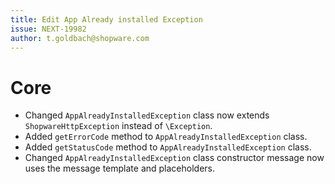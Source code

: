 ```yaml
---
title: Edit App Already installed Exception
issue: NEXT-19982
author: t.goldbach@shopware.com
---
```

# Core
* Changed `AppAlreadyInstalledException` class now extends `ShopwareHttpException` instead of `\Exception`.
* Added `getErrorCode` method to `AppAlreadyInstalledException` class.
* Added `getStatusCode` method to `AppAlreadyInstalledException` class.
* Changed `AppAlreadyInstalledException` class constructor message now uses the message template and placeholders.

